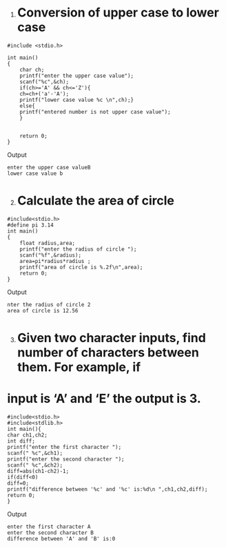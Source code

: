 1. # Conversion  of upper case to lower case
```
#include <stdio.h>

int main() 
{
    char ch;
    printf("enter the upper case value");
    scanf("%c",&ch);
    if(ch>='A' && ch<='Z'){
    ch=ch+('a'-'A');
    printf("lower case value %c \n",ch);}
    else{
    printf("entered number is not upper case value");
    }
    

    return 0;
}
```
Output
```
enter the upper case valueB
lower case value b 
```
2. # Calculate the area of circle
```
#include<stdio.h>
#define pi 3.14
int main()
{
    float radius,area;
    printf("enter the radius of circle ");
    scanf("%f",&radius);
    area=pi*radius*radius ;
    printf("area of circle is %.2f\n",area);
    return 0;
}
```
Output
```
nter the radius of circle 2
area of circle is 12.56
```
3. # Given two character inputs, find number of characters between them. For example, if
# input is ‘A’ and ‘E’ the output is 3.
```
#include<stdio.h>
#include<stdlib.h>
int main(){
char ch1,ch2;
int diff;
printf("enter the first character ");
scanf(" %c",&ch1);
printf("enter the second character ");
scanf(" %c",&ch2);
diff=abs(ch1-ch2)-1;
if(diff<0)
diff=0;
printf("difference between '%c' and '%c' is:%d\n ",ch1,ch2,diff);
return 0;
}
```
Output
```
enter the first character A
enter the second character B
difference between 'A' and 'B' is:0
 ```

